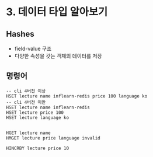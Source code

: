 # 3. 데이터 타입 알아보기

## Hashes
 - field-value 구조
 - 다양한 속성을 갖는 객체의 데이터를 저장

## 명령어
```redis
-- cli 4버전 이상
HSET lecture name inflearn-redis price 100 language ko
-- cli 4버전 미만
HSET lecture name inflearn-redis
HSET lecture price 100
HSET lecture language ko


HGET lecture name
HMGET lecture price language invalid

HINCRBY lecture price 10
```